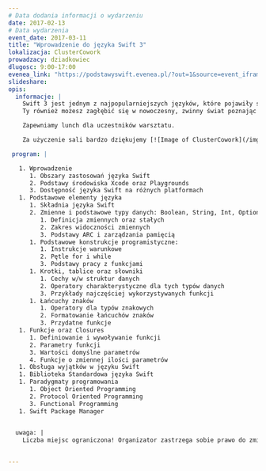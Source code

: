 ```yaml
---
# Data dodania informacji o wydarzeniu
date: 2017-02-13
# Data wydarzenia
event_date: 2017-03-11
title: "Wprowadzenie do języka Swift 3"
lokalizacja: ClusterCowork
prowadzacy: dziadkowiec
dlugosc: 9:00-17:00
evenea_link: "https://podstawyswift.evenea.pl/?out=1&source=event_iframe"
slideshare:
opis:
  informacje: |
    Swift 3 jest jednym z najpopularniejszych języków, które pojawiły się w ostatnich latach. Jako obiecująca alternatywa dla wysłużonego Objective-C, nowy język fascynuje kolejne rzesze programistów. Firmy takie jak IBM inwestują w rozwój języka dając mu nowe możliwości. Apple udostępnił pełne kody zródłowe wraz z oficjalnym wsparciem na platformę Linux co dodatkowo przyczyniło się do zbudowania społeczności, która współtworzy język.
    Ty również możesz zagłębić się w nowoczesny, zwinny świat poznając język Swift 3!

    Zapewniamy lunch dla uczestników warsztatu.

    Za użyczenie sali bardzo dziękujemy [![Image of ClusterCowork](/img/logos/clustercowork.png)](http://www.clustercowork.com/#firstcontainer)

 program: |

   1. Wprowadzenie
      1. Obszary zastosowań języka Swift
      2. Podstawy środowiska Xcode oraz Playgrounds
      3. Dostępność języka Swift na różnych platformach
   1. Podstawowe elementy języka
      1. Składnia języka Swift
      2. Zmienne i podstawowe typy danych: Boolean, String, Int, Optional, Enum
         1. Definicja zmiennych oraz stałych
         2. Zakres widoczności zmiennych
         3. Podstawy ARC i zarządzania pamięcią
      1. Podstawowe konstrukcje programistyczne:
         1. Instrukcje warunkowe
         2. Pętle for i while
         3. Podstawy pracy z funkcjami
      1. Krotki, tablice oraz słowniki
         1. Cechy w/w struktur danych
         2. Operatory charakterystyczne dla tych typów danych
         3. Przykłady najczęściej wykorzystywanych funkcji
      1. Łańcuchy znaków
         1. Operatory dla typów znakowych
         2. Formatowanie łańcuchów znaków
         3. Przydatne funkcje
   1. Funkcje oraz Closures
      1. Definiowanie i wywoływanie funkcji
      2. Parametry funkcji
      3. Wartości domyślne parametrów
      4. Funkcje o zmiennej ilości parametrów
   1. Obsługa wyjątków w języku Swift
   1. Biblioteka Standardowa języka Swift
   1. Paradygmaty programowania
      1. Object Oriented Programming
      2. Protocol Oriented Programming
      3. Functional Programming
   1. Swift Package Manager

  
  uwaga: |
    Liczba miejsc ograniczona! Organizator zastrzega sobie prawo do zmiany lokalizacji wydarzenia oraz jego odwołania w przypadku niezgłoszenia się minimalnej liczby uczestników.

   
---
```

